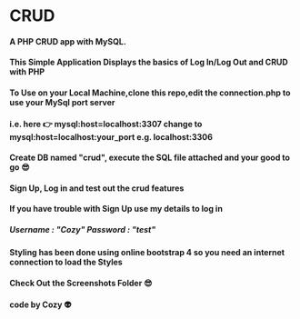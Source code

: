 # CRUD
#### A PHP CRUD app with MySQL.

#### This Simple Application Displays the basics of Log In/Log Out and CRUD with PHP

#### To Use on your Local Machine,clone this repo,edit the connection.php to use your MySql port server
#### i.e. here 👉 mysql:host=localhost:3307 change to mysql:host=localhost:your_port e.g. localhost:3306
#### Create DB named "crud", execute the SQL file attached and your good to go 😎
#### Sign Up, Log in and test out the crud features
#### If you have trouble with Sign Up use my details to log in
##### Username : "Cozy" Password : "test"
#### Styling has been done using online bootstrap 4 so you need an internet connection to load the Styles

#### Check Out the Screenshots Folder 😎

#### code by Cozy 👽

